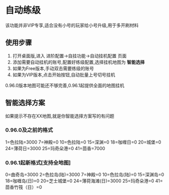 # 自动练级

该功能并非VIP专享,适合没有小号的玩家给小号升级,用于多开刷材料

## 使用步骤

1. 打开桌面版,进入 进阶配置->自挂功能->自动挂机配置 页面
2. 添加需要自动挂机的账号,配置好练级配置,选择挂机地图为 **智能选择**
3. 如果为Free版本,手动双击需要练级的账号
4. 如果为VIP版本,点击开始按钮,自动批量上号切号挂机

0.96.0版本地图可能还不够完善,0.96.1起提供全面的地图挂机

## 智能选择方案

如果提示不存在XX地图,就是你智能选择方案写的有问题

### 0.96.0及之前的格式

1=色拉陆=3000
7=神殿=0
10=色拉陆=0
15=深渊=0
18=咖喱日=0
20=城堡=0
24=薄荷日=3000
25=玛奇朵港=0
41=茴香=7000

### 0.96.1起新格式[支持全地图]

0=曲奇岛=3000
2=色拉岛(陆)=3000
7=神殿=0
10=色拉岛(陆)=0
15=深渊岛=0
18=咖喱岛(日)=0
20=芝士城堡=0
24=薄荷海滩(日)=3000
25=玛奇朵港=0
41=茴香竹筏（日）=0